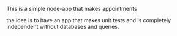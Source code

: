 This is a simple node-app that makes appointments

the idea is to have an app that makes unit tests and is completely independent
without databases and queries.